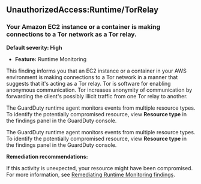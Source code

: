 UnauthorizedAccess:Runtime/TorRelay
-----------------------------------


### Your Amazon EC2 instance or a container is making connections to a Tor network as a Tor relay.


**Default severity: High**


 * **Feature:** Runtime Monitoring

This finding informs you that an EC2 instance or a container in your AWS environment is making connections to a Tor network in a manner that suggests that it's acting as a Tor relay. Tor is software for enabling anonymous communication. Tor increases anonymity of communication by forwarding the client's possibly illicit traffic from one Tor relay to another.


The GuardDuty runtime agent monitors events from multiple resource types. To identify the potentially compromised resource, view **Resource type** in the findings panel in the GuardDuty console.


The GuardDuty runtime agent monitors events from multiple resource types. To identify the potentially compromised resource, view **Resource type** in the findings panel in the GuardDuty console.


**Remediation recommendations:**


If this activity is unexpected, your resource might have been compromised. For more information, see [Remediating Runtime Monitoring findings](https://docs.aws.amazon.com/guardduty/latest/ug/guardduty-remediate-runtime-monitoring.html).

